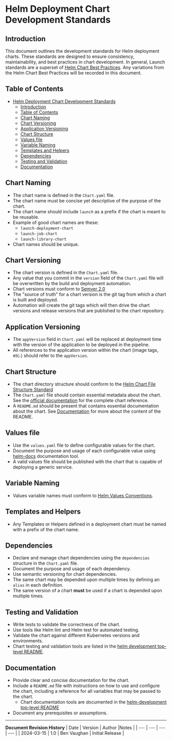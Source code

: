 # Helm Deployment Chart Development Standards

## Introduction

This document outlines the development standards for Helm deployment charts. These standards are designed to ensure consistency, maintainability, and best practices in chart development. In general, Launch standards are a superset of [Helm Chart Best Practices](https://helm.sh/docs/chart_best_practices/). Any variations from the Helm Chart Best Practices will be recorded in this document.

## Table of Contents

- [Helm Deployment Chart Development Standards](#helm-deployment-chart-development-standards)
  - [Introduction](#introduction)
  - [Table of Contents](#table-of-contents)
  - [Chart Naming](#chart-naming)
  - [Chart Versioning](#chart-versioning)
  - [Application Versioning](#application-versioning)
  - [Chart Structure](#chart-structure)
  - [Values file](#values-file)
  - [Variable Naming](#variable-naming)
  - [Templates and Helpers](#templates-and-helpers)
  - [Dependencies](#dependencies)
  - [Testing and Validation](#testing-and-validation)
  - [Documentation](#documentation)


## Chart Naming

* The chart name is defined in the `Chart.yaml` file. 
* The chart name must be concise yet descriptive of the purpose of the chart.
* The chart name should include `launch` as a prefix if the chart is meant to be reusable.
* Example of good chart names are these:
  * `launch-deployment-chart`
  * `launch-job-chart`
  * `launch-library-chart`
* Chart names should be unique.

## Chart Versioning

* The chart version is defined in the `Chart.yaml` file. 
* Any value that you commit in the `version` field of the `Chart.yaml` file will be overwritten by the build and deployment automation.
* Chart versions must conform to [Semver 2.0](https://semver.org/spec/v2.0.0.html)
* The "source of truth" for a chart version is the git tag from which a chart is built and deployed.
* Automation will create the git tags which will then drive the chart versions and release versions that are published to the chart repository.

## Application Versioning

* The `appVersion` field in `Chart.yaml` will be replaced at deployment time with the version of the application to be deployed in the pipeline.
* All references to the application version within the chart (image tags, etc.) should refer to the `appVersion`.

## Chart Structure

* The chart directory structure should conform to the [Helm Chart File Structure Standard](https://helm.sh/docs/topics/charts/#the-chart-file-structure)
* The `Chart.yaml` file should contain essential metadata about the chart. See the [official documentation](https://helm.sh/docs/topics/charts/#the-chartyaml-file) for the complete chart reference.
* A `README.md` should be present that contains essential documentation about the chart. See [Documentation](#documentation) for more about the content of the README.

## Values file

* Use the `values.yaml` file to define configurable values for the chart.
* Document the purpose and usage of each configurable value using [helm-docs](https://github.com/norwoodj/helm-docs) documentation tool.
* A valid values file should be published with the chart that is capable of deploying a generic service.

## Variable Naming

* Values variable names must conform to [Helm Values Conventions](https://helm.sh/docs/chart_best_practices/values/). 

## Templates and Helpers

* Any Templates or Helpers defined in a deployment chart must be named with a prefix of the chart name. 

## Dependencies

* Declare and manage chart dependencies using the `dependencies` structure in the `Chart.yaml` file.
* Document the purpose and usage of each dependency.
* Use semantic versioning for chart dependencies.
* The same chart may be depended upon multiple times by defining an `alias` in each definition.
* The same version of a chart **must** be used if a chart is depended upon multiple times.

## Testing and Validation

* Write tests to validate the correctness of the chart.
* Use tools like Helm lint and Helm test for automated testing.
* Validate the chart against different Kubernetes versions and environments.
* Chart testing and validation tools are listed in the [helm development top-level README](../../README.md#tools).

## Documentation

* Provide clear and concise documentation for the chart.
* Include a `README.md` file with instructions on how to use and configure the chart, including a reference for all variables that may be passed to the chart. 
  * Chart documentation tools are documented in the [helm-development top-level README](../../README.md#documentation)
* Document any prerequisites or assumptions.

---
**Document Revision History**
| Date | Version | Author |Notes |
| --- | --- | --- | --- |
| 2024-03-15 | 1.0 | Ben Vaughan | Initial Release |
